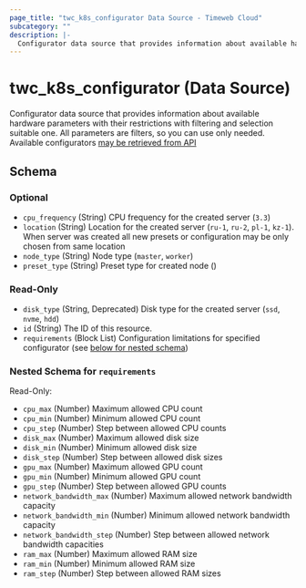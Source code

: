 ```yaml
---
page_title: "twc_k8s_configurator Data Source - Timeweb Cloud"
subcategory: ""
description: |-
  Configurator data source that provides information about available hardware parameters with their restrictions with filtering and selection suitable one. All parameters are filters, so you can use only needed. Available configurators may be retrieved from API https://api.timeweb.cloud/api/v1/configurator/servers
---
```


# twc_k8s_configurator (Data Source)

Configurator data source that provides information about available hardware parameters with their restrictions with filtering and selection suitable one. All parameters are filters, so you can use only needed. Available configurators [may be retrieved from API](https://api.timeweb.cloud/api/v1/configurator/servers)



<!-- schema generated by tfplugindocs -->
## Schema

### Optional

- `cpu_frequency` (String) CPU frequency for the created server (`3.3`)
- `location` (String) Location for the created server (`ru-1`, `ru-2`, `pl-1`, `kz-1`). When server was created all new presets or configuration may be only chosen from same location
- `node_type` (String) Node type (`master`, `worker`)
- `preset_type` (String) Preset type for created node ()

### Read-Only

- `disk_type` (String, Deprecated) Disk type for the created server (`ssd`, `nvme`, `hdd`)
- `id` (String) The ID of this resource.
- `requirements` (Block List) Configuration limitations for specified configurator (see [below for nested schema](#nestedblock--requirements))

<a id="nestedblock--requirements"></a>
### Nested Schema for `requirements`

Read-Only:

- `cpu_max` (Number) Maximum allowed CPU count
- `cpu_min` (Number) Minimum allowed CPU count
- `cpu_step` (Number) Step between allowed CPU counts
- `disk_max` (Number) Maximum allowed disk size
- `disk_min` (Number) Minimum allowed disk size
- `disk_step` (Number) Step between allowed disk sizes
- `gpu_max` (Number) Maximum allowed GPU count
- `gpu_min` (Number) Minimum allowed GPU count
- `gpu_step` (Number) Step between allowed GPU counts
- `network_bandwidth_max` (Number) Maximum allowed network bandwidth capacity
- `network_bandwidth_min` (Number) Minimum allowed network bandwidth capacity
- `network_bandwidth_step` (Number) Step between allowed network bandwidth capacities
- `ram_max` (Number) Maximum allowed RAM size
- `ram_min` (Number) Minimum allowed RAM size
- `ram_step` (Number) Step between allowed RAM sizes

